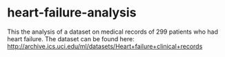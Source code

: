 # heart-failure-analysis
This the analysis of a dataset on medical records of 299 patients who had heart failure. The dataset can be found here: http://archive.ics.uci.edu/ml/datasets/Heart+failure+clinical+records
